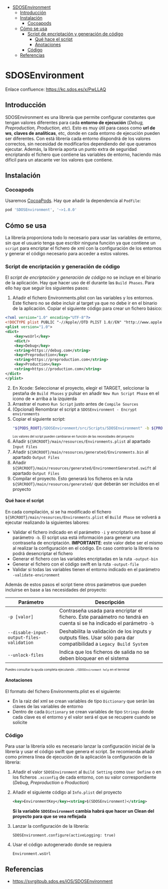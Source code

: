 - [SDOSEnvironment](#sdosenvironment)
  - [Introducción](#introducci%C3%B3n)
  - [Instalación](#instalaci%C3%B3n)
    - [Cocoapods](#cocoapods)
  - [Cómo se usa](#c%C3%B3mo-se-usa)
    - [Script de encriptación y generación de código](#script-de-encriptaci%C3%B3n-y-generaci%C3%B3n-de-c%C3%B3digo)
      - [Qué hace el script](#qu%C3%A9-hace-el-script)
      - [Anotaciones](#anotaciones)
    - [Código](#c%C3%B3digo)
  - [Referencias](#referencias)
# SDOSEnvironment

Enlace confluence: https://kc.sdos.es/x/PwLLAQ

## Introducción
SDOSEnvironment es una librería que permite configurar constantes que tengan valores diferentes para cada **entorno de ejecución** (*Debug, Preproduction, Production, etc*). Esto es muy útil para casos como **url de ws**, **claves de analíticas**, etc, donde en cada entorno de ejecución pueden ser diferentes. Con está librería cada entorno dispondrá de los valores correctos, sin necesidad de modificarlos dependiendo del que queramos ejecutar.
Además, la librería aporta un punto extra de seguridad encriptando el fichero que contiene las variables de entorno, haciendo más dificil para un atacante ver los valores que contiene.

## Instalación

### Cocoapods

Usaremos [CocoaPods](https://cocoapods.org). Hay que añadir la dependencia al `Podfile`:

```ruby
pod 'SDOSEnvironment', '~>1.0.0' 
```

## Cómo se usa

La librería proporciona todo lo necesario para usar las variables de entorno, sin que el usuario tenga que escribir ninguna función ya que contiene un `script` para encriptar el fichero de xml con la configuración de los entornos y generar el código necesario para acceder a estos valores.

### Script de encriptación y generación de código

El *script de encriptación y generación de código* no se incluye en el binario de la aplicación. Hay que hacer uso de él durante las `Build Phases`. Para ello hay que seguir los siguientes pasos:
1. Añadir el fichero Environments.plist con las variables y los entornos. Este fichero no se debe incluir al target ya que no debe ir en el binario de la aplicación. Copiar el siguiente código para crear un fichero básico:
```xml
<?xml version="1.0" encoding="UTF-8"?>
<!DOCTYPE plist PUBLIC "-//Apple//DTD PLIST 1.0//EN" "http://www.apple.com/DTDs/PropertyList-1.0.dtd">
<plist version="1.0">
<dict>
	<key>wsUrl</key>
	<dict/>
	<key>Debug</key>
	<string>https://debug.com</string>
	<key>Preproduction</key>
	<string>https://preproduction.com</string>
	<key>Production</key>
	<string>https://production.com</string>
</dict>
</plist>
```
2. En Xcode: Seleccionar el proyecto, elegir el TARGET, selccionar la pestaña de `Build Phases` y pulsar en añadir `New Run Script Phase` en el icono de **+** arriba a la izquierda
3. Arrastrar el nuevo `Run Script` justo antes de `Compile Sources`
4. (Opcional) Renombrar el script a `SDOSEnvironment - Encrypt environments`
5. Copiar el siguiente script:
    ```sh
    "${PODS_ROOT}/SDOSEnvironment/src/Scripts/SDOSEnvironment" -b ${PRODUCT_BUNDLE_IDENTIFIER} -i "${SRCROOT}/main/resources/Environments.plist" -output-bin "${SRCROOT}/main/resources/generated/Environments.bin" -output-file "${SRCROOT}/main/resources/generated/EnvironmentGenerated.swift" -validate-environment ${SDOSEnvironment}
    ```
    <sup><sub>Los valores del script pueden cambiarse en función de las necesidades del proyecto</sup></sub>
6. Añadir `${SRCROOT}/main/resources/Environments.plist` al apartado `Input Files`
7. Añadir `${SRCROOT}/main/resources/generated/Environments.bin` al apartado `Output Files`
8. Añadir `${SRCROOT}/main/resources/generated/EnvironmentGenerated.swift` al apartado `Output Files`
9.  Compilar el proyecto. Esto generará los ficheros en la ruta `${SRCROOT}/main/resources/generated/` que deberán ser incluidos en el proyecto

#### Qué hace el script
En cada compilación, si se ha modificado el fichero `${SRCROOT}/main/resources/Environments.plist` el `Build Phase` se volverá a ejecutar realizando la siguientes labores:
* Validar el fichero indicado en el parámetro `-i` y encriptarlo en base al parámetro `-b`. El script usa está información para generar una contraseña de encriptación. **IMPORTANTE**: este valor debe ser el mismo al realizar la configuración en el código. En caso contrario la librería no podrá desencriptar el fichero
* Generar el fichero con las variables encriptadas en la ruta `-output-bin`
* Generar el fichero con el código swift en la ruta `-output-file`
* Validar si todas las variables tienen el entorno indicado en el parámetro `-validate-environment`

Además de estos pasos el script tiene otros parámetros que pueden incluirse en base a las necesidades del proyecto:

|Parámetro                                |Descripción                                                                                                        |
|-----------------------------------------|-------------------------------------------------------------------------------------------------------------------|
|`-p [valor]`                             |Contraseña usada para encriptar el fichero. Éste paraámetro no tendrá en cuenta si se ha indicado el parámetro `-b`|
|`--disable-input-output-files-validation`|Deshabilita la validación de los inputs y outputs files. Usar sólo para dar compatibilidad a `Legacy Build System` |
|`--unlock-files`                         |Indica que los ficheros de salida no se deben bloquear en el sistema                                               |

<sup><sub>Puedes consultar la ayuda completa ejecutando `./SDOSEnvironment help` en el terminal</sup></sub>

#### Anotaciones
El formato del fichero Environments.plist es el siguiente: 
* En la raiz del xml se crean variables de tipo `Dictionary` que serán las claves de las variables de entorno
* Dentro de cada `Dictionary` se crean variables de tipo `Strings` donde cada clave es el entorno y el valor será el que se recupere cuando se solicite 


### Código

Para usar la librería sólo es necesario lanzar la configuración inicial de la librería y usar el código swift que genera el script. Se recomienda añadir como primera línea de ejecución de la aplicación la configuración de la librería:
1. Añadir el valor `SDOSEnvironment` al `Build Setting` como `User Define` o en los ficheros `.xcconfig` de cada entorno, con su valor correspondiente (*Debug*, *Preproduction* o *Production*)
2. Añadir el siguiente código al `Info.plist` del proyecto
    ```xml
    <key>EnvironmentKey</key><string>$(SDOSEnvironment)</string>
    ```
    **Si la variable `SDOSEnvironment` cambia habrá que hacer un Clean del proyecto para que se vea reflejada**


3. Lanzar la configuración de la librería:
    ```
    SDOSEnvironment.configure(activeLogging: true)
    ```
4. Usar el código autogenerado donde se requiera
    ```
    Environment.wsUrl
    ```

## Referencias
* https://svrgitpub.sdos.es/iOS/SDOSEnvironment